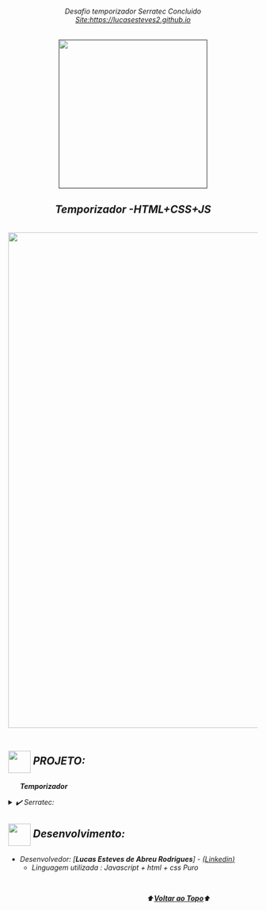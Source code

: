 <div align="center">
<i><h6>Desafio temporizador Serratec Concluido <br>
<a href=https://lucasesteves2.github.io/-SERRATEC-Temporizador>Site:https://lucasesteves2.github.io</>
</div>
<a name="back-to-top">

<p align="center">
  <a href="">
    <img width="300px" src="" alt="">
   </a>
</p>

 <p>
    <h2 align="center">
  Temporizador -HTML+CSS+JS 
  </h2>
  </p> 
  </br>

<div align="center">
  <img width="1000px" src="https://github.com/LucasEsteves2/-Desafio-Serratec---Temporizador/blob/main/temporizador.gif">
</div>
<br>

## <img height="45px" align="center" src="https://github.com/luqui2/Sistema-para-Viagens-/blob/main/src/imagens/foguete.gif">   PROJETO:
&nbsp;&nbsp;&nbsp;&nbsp;&nbsp;&nbsp;**Temporizador**  

<details>
  <summary>✔️ Serratec:</summary>
     
  </details>



##     

  
 
## <img height="45px" align="center" src="https://github.com/luqui2/Sistema-para-Viagens-/blob/main/src/imagens/set.gif">   Desenvolvimento:
- Desenvolvedor: [**Lucas Esteves de Abreu Rodrigues**] - [(*Linkedin*)](https://www.linkedin.com/in/lucas-esteves-de-abreu-rodrigues-848b841ba/)
  <br>
  - Linguagem utilizada : Javascript + html + css Puro
 

 
<br> 

</p>

&emsp;&emsp;&emsp;&emsp;&emsp;&emsp;&emsp;&emsp;&emsp;&emsp;&emsp;&emsp;&emsp;&emsp;&emsp;&emsp;&emsp;&emsp;&emsp;&emsp;⬆️[**Voltar ao Topo**](#back-to-top)⬆️
